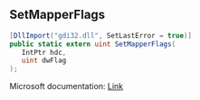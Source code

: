 ## SetMapperFlags

```csharp
[DllImport("gdi32.dll", SetLastError = true)]
public static extern uint SetMapperFlags(
   IntPtr hdc,
   uint dwFlag
);
```

Microsoft documentation: [Link](https://docs.microsoft.com/en-us/windows/win32/api/wingdi/nf-wingdi-setmapperflags)
